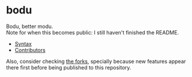 # bodu

Bodu, better modu.<br>
Note for when this becomes public: I still haven't finished the README.<br>

- [Syntax](SYNTAX.md)
- [Contributors](CONTRIBUTORS.md)

Also, consider checking [the forks](https://github.com/bodu-lang/bodu/forks?include=active%2Cinactive%2Cnetwork&page=1&period=&sort_by=last_updated), specially because new features appear there first before being published to this repository.
